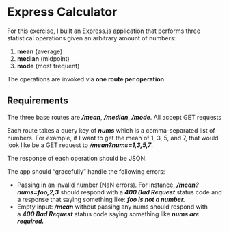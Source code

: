 # Express Calculator

For this exercise, I built an Express.js application that performs three statistical operations given an arbitrary amount of numbers:

1. **mean** (average)
2. **median** (midpoint)
3. **mode** (most frequent)

The operations are invoked via **one route per operation**

## **Requirements**

The three base routes are ***/mean***, ***/median***, ***/mode***. All accept GET requests

Each route takes a query key of ***nums*** which is a comma-separated list of numbers. For example, if I want to get the mean of 1, 3, 5, and 7, that would look like be a GET request to ***/mean?nums=1,3,5,7***.

The response of each operation should be JSON.

The app should “gracefully” handle the following errors:

- Passing in an invalid number (NaN errors). For instance, ***/mean?nums=foo,2,3*** should respond with a ***400 Bad Request*** status code and a response that saying something like: ***foo is not a number.***
- Empty input: ***/mean*** without passing any nums should respond with a ***400 Bad Request*** status code saying something like ***nums are required.***